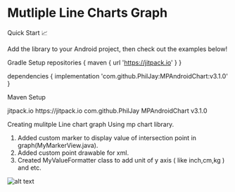 # Mutliple Line Charts Graph

Quick Start 📈

Add the library to your Android project, then check out the examples below!



Gradle Setup
repositories {
    maven { url 'https://jitpack.io' }
}



dependencies {
    implementation 'com.github.PhilJay:MPAndroidChart:v3.1.0'
}


Maven Setup



<!-- <repositories> section of pom.xml -->
<repository>
    <id>jitpack.io</id>
   <url>https://jitpack.io</url>
</repository>

<!-- <dependencies> section of pom.xml -->
<dependency>
    <groupId>com.github.PhilJay</groupId>
    <artifactId>MPAndroidChart</artifactId>
    <version>v3.1.0</version>
</dependency>




Creating mulitple Line chart graph Using mp chart library.
1)  Added custom marker to display value of intersection point in graph(MyMarkerView.java).
2)  Added custom point drawable for xml.
3)  Created MyValueFormatter class to add unit of y axis ( like inch,cm,kg ) and etc.



![alt text](http://dvf5ko0ucq3fk.cloudfront.net/images/1580475355078multiplelinecharts.png)
